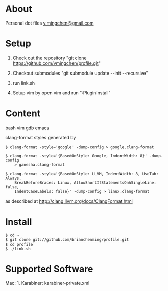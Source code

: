 # About
Personal dot files
v.mingchen@gmail.com

# Setup

1. Check out the repository "git clone https://github.com/vmingchen/profile.git"

2. Checkout submodules "git submodule update --init --recursive"

3. run link.sh

4. Setup vim by open vim and run ":PluginInstall"

# Content
bash vim gdb emacs

clang-format styles generated by

    $ clang-format -style='google' -dump-config > google.clang-format

    $ clang-format -style='{BasedOnStyle: Google, IndentWidth: 8}' -dump-config
        > ganesha.clang-format

    $ clang-format -style='{BasedOnStyle: LLVM, IndentWidth: 8, UseTab: Always,
        BreakBeforeBraces: Linux, AllowShortIfStatementsOnASingleLine: false,
        IndentCaseLabels: false}' -dump-config > linux.clang-format

as described at http://clang.llvm.org/docs/ClangFormat.html

# Install

    $ cd ~
    $ git clone git://github.com/brianchenming/profile.git
    $ cd profile
    $ ./link.sh

# Supported Software
Mac:
    1. Karabiner: karabiner-private.xml
